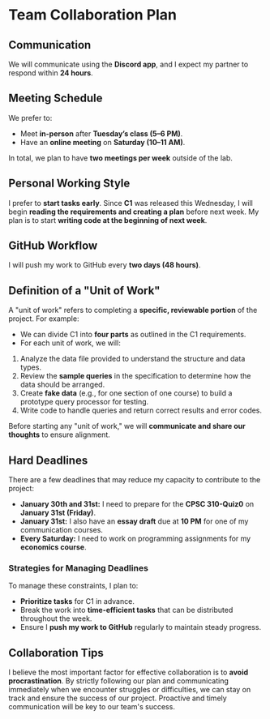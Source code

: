 # Team Collaboration Plan

## Communication
We will communicate using the **Discord app**, and I expect my partner to respond within **24 hours**.

## Meeting Schedule
We prefer to:
- Meet **in-person** after **Tuesday’s class (5–6 PM)**.
- Have an **online meeting** on **Saturday (10–11 AM)**.

In total, we plan to have **two meetings per week** outside of the lab.

## Personal Working Style
I prefer to **start tasks early**. Since **C1** was released this Wednesday, I will begin **reading the requirements and creating a plan** before next week. My plan is to start **writing code at the beginning of next week**.

## GitHub Workflow
I will push my work to GitHub every **two days (48 hours)**.

## Definition of a "Unit of Work"
A "unit of work" refers to completing a **specific, reviewable portion** of the project. For example:
- We can divide C1 into **four parts** as outlined in the C1 requirements.
- For each unit of work, we will:
1. Analyze the data file provided to understand the structure and data types.
2. Review the **sample queries** in the specification to determine how the data should be arranged.
3. Create **fake data** (e.g., for one section of one course) to build a prototype query processor for testing.
4. Write code to handle queries and return correct results and error codes.

Before starting any "unit of work," we will **communicate and share our thoughts** to ensure alignment.

## Hard Deadlines
There are a few deadlines that may reduce my capacity to contribute to the project:
- **January 30th and 31st:** I need to prepare for the **CPSC 310-Quiz0** on **January 31st (Friday)**.
- **January 31st:** I also have an **essay draft** due at **10 PM** for one of my communication courses.
- **Every Saturday:** I need to work on programming assignments for my **economics course**.

### Strategies for Managing Deadlines
To manage these constraints, I plan to:
- **Prioritize tasks** for C1 in advance.
- Break the work into **time-efficient tasks** that can be distributed throughout the week.
- Ensure I **push my work to GitHub** regularly to maintain steady progress.

## Collaboration Tips
I believe the most important factor for effective collaboration is to **avoid procrastination**. By strictly following our plan and communicating immediately when we encounter struggles or difficulties, we can stay on track and ensure the success of our project. Proactive and timely communication will be key to our team's success.
